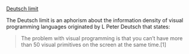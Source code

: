 [Deutsch limit](https://en.wikipedia.org/wiki/Deutsch_limit)

The Deutsch limit is an aphorism about the information density of visual programming languages originated by L Peter Deutsch that states:

> The problem with visual programming is that you can’t have more than 50 visual primitives on the screen at the same time.[1] 